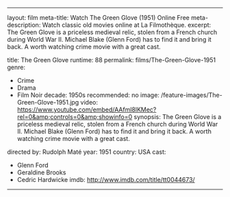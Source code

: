 ---

layout: film
meta-title: Watch The Green Glove (1951) Online Free
meta-description:  Watch classic old movies online at La Filmothèque.
excerpt: The Green Glove is a priceless medieval relic, stolen from a French church during World War II. Michael Blake (Glenn Ford) has to find it and bring it back. A worth watching crime movie with a great cast.

title: The Green Glove
runtime: 88
permalink: films/The-Green-Glove-1951
genre:
- Crime
- Drama
- Film Noir
decade: 1950s
recommended: no
image: /feature-images/The-Green-Glove-1951.jpg
video: https://www.youtube.com/embed/AAfml8lKMec?rel=0&amp;controls=0&amp;showinfo=0
synopsis: The Green Glove is a priceless medieval relic, stolen from a French church during World War II. Michael Blake (Glenn Ford) has to find it and bring it back. A worth watching crime movie with a great cast.

directed by: Rudolph Maté
year: 1951
country: USA
cast:
- Glenn Ford
- Geraldine Brooks
- Cedric Hardwicke
imdb: http://www.imdb.com/title/tt0044673/

---